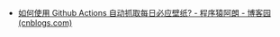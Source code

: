 - [如何使用 Github Actions 自动抓取每日必应壁纸? - 程序猿阿朗 - 博客园 (cnblogs.com)](https://www.cnblogs.com/niumoo/p/14472691.html)